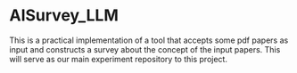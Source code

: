 # AISurvey_LLM
This is a practical implementation of a tool that accepts some pdf papers as input and constructs a survey about the concept of the input papers. This will serve as our main experiment repository to this project.
